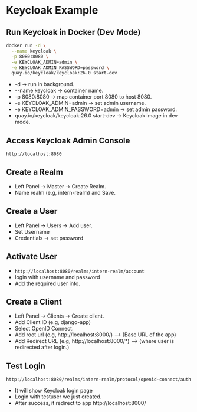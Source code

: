 # Keycloak Example

## Run Keycloak in Docker (Dev Mode)

```bash
docker run -d \
  --name keycloak \
  -p 8080:8080 \
  -e KEYCLOAK_ADMIN=admin \
  -e KEYCLOAK_ADMIN_PASSWORD=password \
  quay.io/keycloak/keycloak:26.0 start-dev
```

- -d -> run in background.
- --name keycloak -> container name.
- -p 8080:8080 -> map container port 8080 to host 8080.
- -e KEYCLOAK_ADMIN=admin -> set admin username.
- -e KEYCLOAK_ADMIN_PASSWORD=admin -> set admin password.
- quay.io/keycloak/keycloak:26.0 start-dev -> Keycloak image in dev mode.

## Access Keycloak Admin Console

`http://localhost:8080`

## Create a Realm

- Left Panel -> Master -> Create Realm.
- Name realm (e.g, intern-realm) and Save.

## Create a User

- Left Panel -> Users -> Add user.
- Set Username
- Credentials -> set password

## Activate User

- `http://localhost:8080/realms/intern-realm/account`
- login with username and password
- Add the required user info.

## Create a Client

- Left Panel -> Clients -> Create client.
- Add Client ID (e.g, django-app)
- Select OpenID Connect.
- Add root url (e.g, http://localhost:8000/) --> (Base URL of the app)
- Add Redirect URL (e.g, http://localhost:8000/\*) --> (where user is redirected after login.)

## Test Login

```example
http://localhost:8080/realms/intern-realm/protocol/openid-connect/auth
```

- It will show Keycloak login page
- Login with testuser we just created.
- After success, it redirect to app http://localhost:8000/
